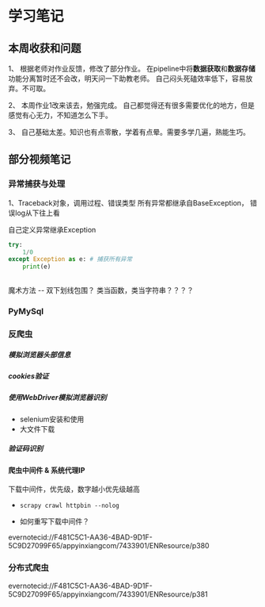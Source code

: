 # 学习笔记

## 本周收获和问题
1、
根据老师对作业反馈，修改了部分作业。
在pipeline中将**数据获取**和**数据存储**功能分离暂时还不会改，明天问一下助教老师。
自己闷头死磕效率低下，容易放弃。不可取。

2、
本周作业1改来该去，勉强完成。
自己都觉得还有很多需要优化的地方，但是感觉有心无力，不知道怎么下手。

3、
自己基础太差。知识也有点零散，学着有点晕。需要多学几遍，熟能生巧。


## 部分视频笔记
### 异常捕获与处理

1、Traceback对象，调用过程、错误类型
   所有异常都继承自BaseException，
    错误log从下往上看
 
 自己定义异常继承Exception

```python
try:
    1/0
except Exception as e: # 捕获所有异常
    print(e)
    
```

魔术方法 -- 双下划线包围？ 类当函数，类当字符串？？？？

### PyMySql

### 反爬虫

##### 模拟浏览器头部信息
##### cookies验证
##### 使用WebDriver模拟浏览器识别
* selenium安装和使用
* 大文件下载
##### 验证码识别


#### 爬虫中间件 & 系统代理IP
下载中间件，优先级，数字越小优先级越高

* `scrapy crawl httpbin --nolog`

* 如何重写下载中间件？

evernotecid://F481C5C1-AA36-4BAD-9D1F-5C9D27099F65/appyinxiangcom/7433901/ENResource/p380



### 分布式爬虫

evernotecid://F481C5C1-AA36-4BAD-9D1F-5C9D27099F65/appyinxiangcom/7433901/ENResource/p381








